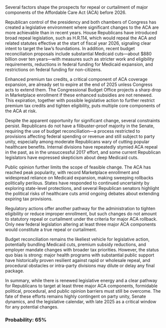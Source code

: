 Several factors shape the prospects for repeal or curtailment of major components of the Affordable Care Act (ACA) before 2026.

Republican control of the presidency and both chambers of Congress has created a legislative environment where significant changes to the ACA are more achievable than in recent years. House Republicans have introduced broad repeal legislation, such as H.R.114, which would repeal the ACA and related statutes effective at the start of fiscal year 2026, signaling clear intent to target the law’s foundations. In addition, recent budget reconciliation proposals include substantial Medicaid cuts—about $880 billion over ten years—with measures such as stricter work and eligibility requirements, reductions in federal funding for Medicaid expansion, and restrictions on federal funding for non-citizens.

Enhanced premium tax credits, a critical component of ACA coverage expansion, are already set to expire at the end of 2025 unless Congress acts to extend them. The Congressional Budget Office projects a sharp drop in Marketplace enrollment if these enhanced subsidies are not renewed. This expiration, together with possible legislative action to further restrict premium tax credits and tighten eligibility, puts multiple core components of the ACA at risk.

Despite the apparent opportunity for significant change, several constraints persist. Republicans do not have a filibuster-proof majority in the Senate, requiring the use of budget reconciliation—a process restricted to provisions affecting federal spending or revenue and still subject to party unity, especially among moderate Republicans wary of cutting popular healthcare benefits. Internal divisions have repeatedly stymied ACA repeal in the past, as in the unsuccessful 2017 effort, and some current Republican legislators have expressed skepticism about deep Medicaid cuts.

Public opinion further limits the scope of feasible change. The ACA has reached peak popularity, with record Marketplace enrollment and widespread reliance on Medicaid expansion, making sweeping rollbacks politically perilous. States have responded to continued uncertainty by exploring state-level protections, and several Republican senators highlight the political risks of healthcare cuts amid ongoing debates about extending expiring tax provisions.

Regulatory actions offer another pathway for the administration to tighten eligibility or reduce improper enrollment, but such changes do not amount to statutory repeal or curtailment under the criteria for major ACA rollback. Only new federal legislation altering at least three major ACA components would constitute a true repeal or curtailment.

Budget reconciliation remains the likeliest vehicle for legislative action, potentially bundling Medicaid cuts, premium subsidy reductions, and employer mandate changes with broader tax priorities. However, the status quo bias is strong: major health programs with substantial public support have historically proven resilient against rapid or wholesale repeal, and procedural obstacles or intra-party divisions may dilute or delay any final package.

In summary, while there is renewed legislative energy and a clear pathway for Republicans to target at least three major ACA components, formidable political, procedural, and public opinion barriers must still be overcome. The fate of these efforts remains highly contingent on party unity, Senate dynamics, and the legislative calendar, with late 2025 as a critical window for any potential changes.

### Probability: 65%